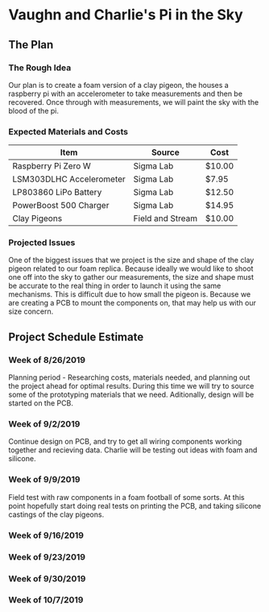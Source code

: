 # Vaughn and Charlie's Pi in the Sky

## The Plan

### The Rough Idea
Our plan is to create a foam version of a clay pigeon, the houses a raspberry pi with an accelerometer to take measurements and then be recovered. Once through with measurements, we will paint the sky with the blood of the pi. 

### Expected Materials and Costs

| Item  | Source | Cost |
| ------------- | ------------- | ------------- |
| Raspberry Pi Zero W  | Sigma Lab  | $10.00  |
| LSM303DLHC Accelerometer  | Sigma Lab  | $7.95  |
| LP803860 LiPo Battery | Sigma Lab | $12.50 |
| PowerBoost 500 Charger | Sigma Lab | $14.95 |
| Clay Pigeons | Field and Stream | $10.00 | 

### Projected Issues
One of the biggest issues that we project is the size and shape of the clay pigeon related to our foam replica. Because ideally we would like to shoot one off into the sky to gather our measurements, the size and shape must be accurate to the real thing in order to launch it using the same mechanisms. This is difficult due to how small the pigeon is. Because we are creating a PCB to mount the components on, that may help us with our size concern. 

## Project Schedule Estimate

### Week of 8/26/2019
Planning period - Researching costs, materials needed, and planning out the project ahead for optimal results. During this time we will try to source some of the prototyping materials that we need. Aditionally, design will be started on the PCB.
### Week of 9/2/2019
Continue design on PCB, and try to get all wiring components working together and recieving data. Charlie will be testing out ideas with foam and silicone.
### Week of 9/9/2019
Field test with raw components in a foam football of some sorts. At this point hopefully start doing real tests on printing the PCB, and taking silicone castings of the clay pigeons.
### Week of 9/16/2019
### Week of 9/23/2019
### Week of 9/30/2019
### Week of 10/7/2019

